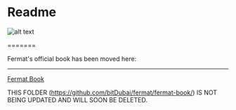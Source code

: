 Readme
========= 

![alt text](https://github.com/bitDubai/media-kit/blob/master/MediaKit/Logotype/Fermat%20Book/PNG/Wide_HQ_2300x1100.png "Fermat Book Logo - wide")

=======

Fermat's  official book has been moved here:

------------------------------------
[Fermat Book](https://github.com/bitDubai/fermat-book/blob/master)


THIS FOLDER (https://github.com/bitDubai/fermat/fermat-book/) IS NOT BEING UPDATED AND WILL SOON BE DELETED.


